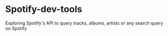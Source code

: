 # Spotify-dev-tools
Exploring Spotify's API to query tracks, albums, artists or any search query on Spotify
